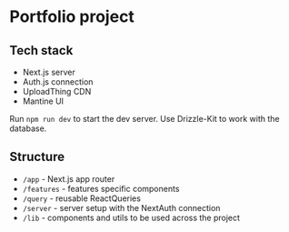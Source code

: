 # Portfolio project

## Tech stack

- Next.js server
- Auth.js connection
- UploadThing CDN
- Mantine UI

Run `npm run dev` to start the dev server. Use Drizzle-Kit to work with the database.

## Structure

- `/app` - Next.js app router
- `/features` - features specific components
- `/query` - reusable ReactQueries
- `/server` - server setup with the NextAuth connection
- `/lib` - components and utils to be used across the project
